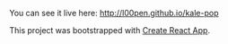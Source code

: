 You can see it live here: http://l00pen.github.io/kale-pop

This project was bootstrapped with [Create React App](https://github.com/facebook/create-react-app).
